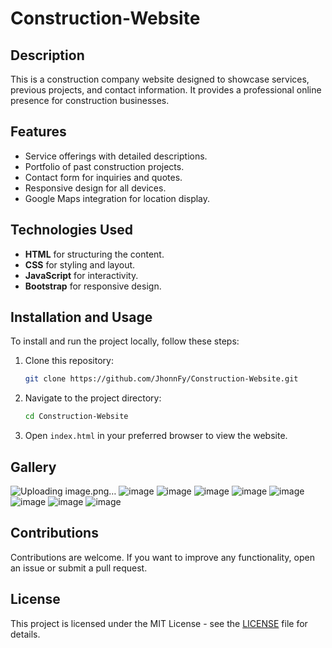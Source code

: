 # Construction-Website
## Description

This is a construction company website designed to showcase services, previous projects, and contact information. It provides a professional online presence for construction businesses.

## Features
- Service offerings with detailed descriptions.
- Portfolio of past construction projects.
- Contact form for inquiries and quotes.
- Responsive design for all devices.
- Google Maps integration for location display.

## Technologies Used
- **HTML** for structuring the content.
- **CSS** for styling and layout.
- **JavaScript** for interactivity.
- **Bootstrap** for responsive design.

## Installation and Usage
To install and run the project locally, follow these steps:
1. Clone this repository:
    ```bash
    git clone https://github.com/JhonnFy/Construction-Website.git
    ```
2. Navigate to the project directory:
    ```bash
    cd Construction-Website
    ```
3. Open `index.html` in your preferred browser to view the website.

## Gallery
![Uploading image.png…]()
![image](https://github.com/user-attachments/assets/77f1a543-5739-4bc8-9764-6c8f680322be)
![image](https://github.com/user-attachments/assets/4e12b5f4-fa68-48f0-9e6e-e587e1dfc399)
![image](https://github.com/user-attachments/assets/e1430fe2-90c4-48a0-9be4-8a198e6859e7)
![image](https://github.com/user-attachments/assets/5f4bc88e-aecf-4a44-b1c8-ff7a37ea97f4)
![image](https://github.com/user-attachments/assets/270f704c-3ac4-4863-b181-5d1a3b411b72)
![image](https://github.com/user-attachments/assets/2d4c7758-83c6-41e8-a98b-aefbfad5baa6)
![image](https://github.com/user-attachments/assets/89a6082a-7602-4366-b8e7-3f8b33fe93e8)
![image](https://github.com/user-attachments/assets/a74cb415-1bb5-45dc-bda2-bcff676262cc)

## Contributions
Contributions are welcome. If you want to improve any functionality, open an issue or submit a pull request.

## License
This project is licensed under the MIT License - see the [LICENSE](LICENSE) file for details.
